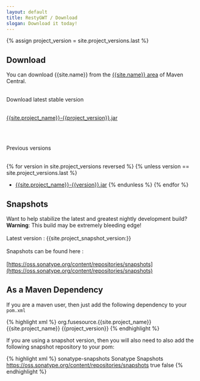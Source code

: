 ```yaml
---
layout: default
title: RestyGWT / Download
slogan: Download it today!
---
```

{% assign project_version = site.project_versions.last %}
## Download

You can download {{site.name}} from the [{{site.name}} area]({{site.release_base}}) of Maven Central.
<br/>
<br/>

Download latest stable version
<br/>
<br/>

[{{site.project_name}}-{{project_version}}.jar]({{site.release_base}}/{{project_version}}/{{site.project_name}}-{{project_version}}.jar)

<br/>
<br/>

Previous versions
<br/>
<br/>

{% for version in site.project_versions reversed %}
	{% unless version == site.project_versions.last %}
- [{{site.project_name}}-{{version}}.jar]({{site.release_base}}/{{version}}/{{site.project_name}}-{{version}}.jar)
	{% endunless %}
{% endfor %}

## Snapshots

Want to help stabilize the latest and greatest nightly development build? **Warning**: This build may be extremely bleeding edge!
<br/>
<br/>
Latest version : 
{{site.project_snapshot_version:}}
<br/>
<br/>
Snapshots can be found here :
<br/>
<br/>
[https://oss.sonatype.org/content/repositories/snapshots](https://oss.sonatype.org/content/repositories/snapshots)

## As a Maven Dependency 

If you are a maven user, then just add the following dependency to your `pom.xml`

{% highlight xml %}
<dependency>
    <groupId>org.fusesource.{{site.project_name}}</groupId>
    <artifactId>{{site.project_name}}</artifactId>
    <version>{{project_version}}</version>
</dependency>
{% endhighlight %}

If you are using a snapshot version, then you will also need to 
also add the following snapshot repository to your pom:

{% highlight xml %}
<repository>
    <id>sonatype-snapshots</id>
    <name>Sonatype Snapshots</name>
    <url>https://oss.sonatype.org/content/repositories/snapshots</url>
    <snapshots><enabled>true</enabled></snapshots>
    <releases><enabled>false</enabled></releases>
</repository>
{% endhighlight %}



 
